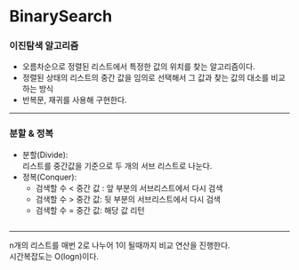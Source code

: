 # BinarySearch

### 이진탐색 알고리즘

- 오름차순으로 정렬된 리스트에서 특정한 값의 위치를 찾는 알고리즘이다.
- 정렬된 상태의 리스트의 중간 값을 임의로 선택해서 그 값과 찾는 값의 대소를 비교하는 방식
- 반복문, 재귀를 사용해 구현한다.

---

### 분할 & 정복

- 분할(Divide):  
  리스트를 중간값을 기준으로 두 개의 서브 리스트로 나눈다.
- 정복(Conquer):
  - 검색할 수 < 중간 값 : 앞 부분의 서브리스트에서 다시 검색
  - 검색할 수 > 중간 값: 뒷 부분의 서브리스트에서 다시 검색
  - 검색할 수 = 중간 값: 해당 값 리턴

```

```

---

n개의 리스트를 매번 2로 나누어 1이 될때까지 비교 연산을 진행한다.  
시간복잡도는 O(logn)이다.
